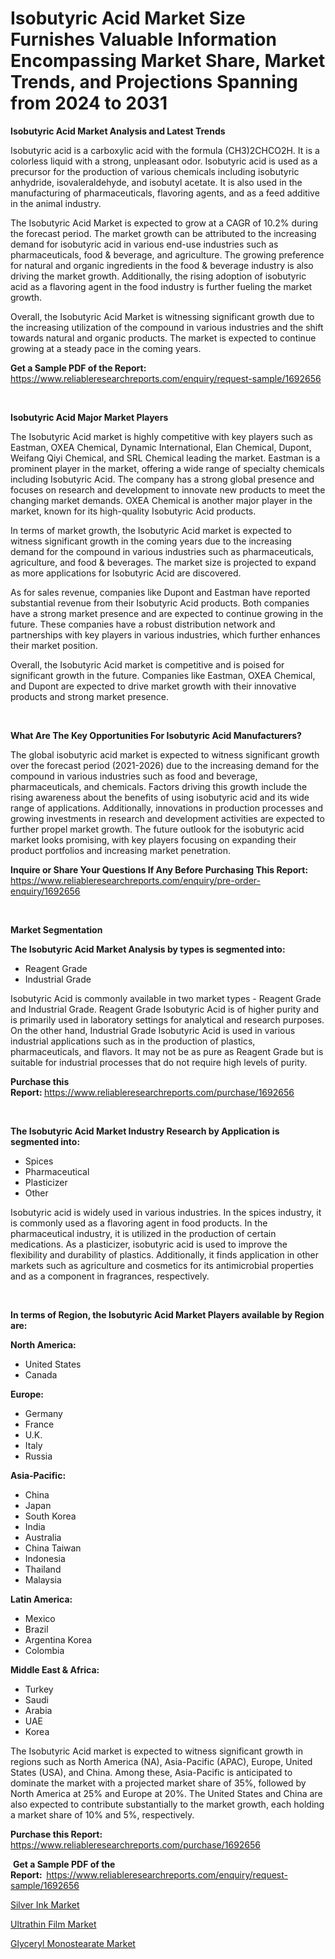 <p><h1>Isobutyric Acid Market Size Furnishes Valuable Information Encompassing Market Share, Market Trends, and Projections Spanning from 2024 to 2031</h1></p><p><strong>Isobutyric Acid Market Analysis and Latest Trends</strong></p>
<p><p>Isobutyric acid is a carboxylic acid with the formula (CH3)2CHCO2H. It is a colorless liquid with a strong, unpleasant odor. Isobutyric acid is used as a precursor for the production of various chemicals including isobutyric anhydride, isovaleraldehyde, and isobutyl acetate. It is also used in the manufacturing of pharmaceuticals, flavoring agents, and as a feed additive in the animal industry.</p><p>The Isobutyric Acid Market is expected to grow at a CAGR of 10.2% during the forecast period. The market growth can be attributed to the increasing demand for isobutyric acid in various end-use industries such as pharmaceuticals, food & beverage, and agriculture. The growing preference for natural and organic ingredients in the food & beverage industry is also driving the market growth. Additionally, the rising adoption of isobutyric acid as a flavoring agent in the food industry is further fueling the market growth.</p><p>Overall, the Isobutyric Acid Market is witnessing significant growth due to the increasing utilization of the compound in various industries and the shift towards natural and organic products. The market is expected to continue growing at a steady pace in the coming years.</p></p>
<p><strong>Get a Sample PDF of the Report:&nbsp;</strong> <a href="https://www.reliableresearchreports.com/enquiry/request-sample/1692656">https://www.reliableresearchreports.com/enquiry/request-sample/1692656</a></p>
<p>&nbsp;</p>
<p><strong>Isobutyric Acid Major Market Players</strong></p>
<p><p>The Isobutyric Acid market is highly competitive with key players such as Eastman, OXEA Chemical, Dynamic International, Elan Chemical, Dupont, Weifang Qiyi Chemical, and SRL Chemical leading the market. Eastman is a prominent player in the market, offering a wide range of specialty chemicals including Isobutyric Acid. The company has a strong global presence and focuses on research and development to innovate new products to meet the changing market demands. OXEA Chemical is another major player in the market, known for its high-quality Isobutyric Acid products.</p><p>In terms of market growth, the Isobutyric Acid market is expected to witness significant growth in the coming years due to the increasing demand for the compound in various industries such as pharmaceuticals, agriculture, and food & beverages. The market size is projected to expand as more applications for Isobutyric Acid are discovered.</p><p>As for sales revenue, companies like Dupont and Eastman have reported substantial revenue from their Isobutyric Acid products. Both companies have a strong market presence and are expected to continue growing in the future. These companies have a robust distribution network and partnerships with key players in various industries, which further enhances their market position.</p><p>Overall, the Isobutyric Acid market is competitive and is poised for significant growth in the future. Companies like Eastman, OXEA Chemical, and Dupont are expected to drive market growth with their innovative products and strong market presence.</p></p>
<p>&nbsp;</p>
<p><strong>What Are The Key Opportunities For Isobutyric Acid Manufacturers?</strong></p>
<p><p>The global isobutyric acid market is expected to witness significant growth over the forecast period (2021-2026) due to the increasing demand for the compound in various industries such as food and beverage, pharmaceuticals, and chemicals. Factors driving this growth include the rising awareness about the benefits of using isobutyric acid and its wide range of applications. Additionally, innovations in production processes and growing investments in research and development activities are expected to further propel market growth. The future outlook for the isobutyric acid market looks promising, with key players focusing on expanding their product portfolios and increasing market penetration.</p></p>
<p><strong>Inquire or Share Your Questions If Any Before Purchasing This Report:</strong> <a href="https://www.reliableresearchreports.com/enquiry/pre-order-enquiry/1692656">https://www.reliableresearchreports.com/enquiry/pre-order-enquiry/1692656</a></p>
<p>&nbsp;</p>
<p><strong>Market Segmentation</strong></p>
<p><strong>The Isobutyric Acid Market Analysis by types is segmented into:</strong></p>
<p><ul><li>Reagent Grade</li><li>Industrial Grade</li></ul></p>
<p><p>Isobutyric Acid is commonly available in two market types - Reagent Grade and Industrial Grade. Reagent Grade Isobutyric Acid is of higher purity and is primarily used in laboratory settings for analytical and research purposes. On the other hand, Industrial Grade Isobutyric Acid is used in various industrial applications such as in the production of plastics, pharmaceuticals, and flavors. It may not be as pure as Reagent Grade but is suitable for industrial processes that do not require high levels of purity.</p></p>
<p><strong>Purchase this Report:&nbsp;</strong><a href="https://www.reliableresearchreports.com/purchase/1692656">https://www.reliableresearchreports.com/purchase/1692656</a></p>
<p>&nbsp;</p>
<p><strong>The Isobutyric Acid Market Industry Research by Application is segmented into:</strong></p>
<p><ul><li>Spices</li><li>Pharmaceutical</li><li>Plasticizer</li><li>Other</li></ul></p>
<p><p>Isobutyric acid is widely used in various industries. In the spices industry, it is commonly used as a flavoring agent in food products. In the pharmaceutical industry, it is utilized in the production of certain medications. As a plasticizer, isobutyric acid is used to improve the flexibility and durability of plastics. Additionally, it finds application in other markets such as agriculture and cosmetics for its antimicrobial properties and as a component in fragrances, respectively.</p></p>
<p>&nbsp;</p>
<p><strong>In terms of Region, the Isobutyric Acid Market Players available by Region are:</strong></p>
<p>
    <p> <strong> North America: </strong>
        <ul>
            <li>United States</li>
            <li>Canada</li>
        </ul>
        </p> 
    <p> <strong> Europe: </strong>
        <ul>
            <li>Germany</li>
            <li>France</li>
            <li>U.K.</li>
            <li>Italy</li>
            <li>Russia</li>
        </ul>
        </p> 
    <p> <strong> Asia-Pacific: </strong>
        <ul>
            <li>China</li>
            <li>Japan</li>
            <li>South Korea</li>
            <li>India</li>
            <li>Australia</li>
            <li>China Taiwan</li>
            <li>Indonesia</li>
            <li>Thailand</li>
            <li>Malaysia</li>
        </ul>
        </p> 
    <p> <strong> Latin America: </strong>
        <ul>
            <li>Mexico</li>
            <li>Brazil</li>
            <li>Argentina Korea</li>
            <li>Colombia</li>
        </ul>
        </p> 
    <p> <strong> Middle East & Africa: </strong>
        <ul>
            <li>Turkey</li>
            <li>Saudi</li>
            <li>Arabia</li>
            <li>UAE</li>
            <li>Korea</li>
        </ul>
    </p>
    </p>
<p><p>The Isobutyric Acid market is expected to witness significant growth in regions such as North America (NA), Asia-Pacific (APAC), Europe, United States (USA), and China. Among these, Asia-Pacific is anticipated to dominate the market with a projected market share of 35%, followed by North America at 25% and Europe at 20%. The United States and China are also expected to contribute substantially to the market growth, each holding a market share of 10% and 5%, respectively.</p></p>
<p><strong>Purchase this Report: </strong><a href="https://www.reliableresearchreports.com/purchase/1692656">https://www.reliableresearchreports.com/purchase/1692656</a></p>
<p>&nbsp;<strong>Get a Sample PDF of the Report:&nbsp;&nbsp;</strong><a href="https://www.reliableresearchreports.com/enquiry/request-sample/1692656">https://www.reliableresearchreports.com/enquiry/request-sample/1692656</a></p>
<p><strong></strong></p>
<p><p><a href="https://github.com/singletonthaxterkelliehr2df/Market-Research-Report-List-1/blob/main/silver-ink-market.md">Silver Ink Market</a></p><p><a href="https://github.com/kufem1/Market-Research-Report-List-1/blob/main/ultrathin-film-market.md">Ultrathin Film Market</a></p><p><a href="https://github.com/kosella/Market-Research-Report-List-2/blob/main/glyceryl-monostearate-market.md">Glyceryl Monostearate Market</a></p></p>